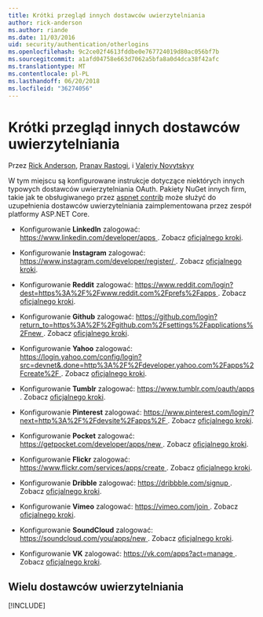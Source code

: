 ```yaml
---
title: Krótki przegląd innych dostawców uwierzytelniania
author: rick-anderson
ms.author: riande
ms.date: 11/03/2016
uid: security/authentication/otherlogins
ms.openlocfilehash: 9c2ce02f4613fddbe0e767724019d80ac056bf7b
ms.sourcegitcommit: a1afd04758e663d7062a5bfa8a0d4dca38f42afc
ms.translationtype: MT
ms.contentlocale: pl-PL
ms.lasthandoff: 06/20/2018
ms.locfileid: "36274056"
---
```

# <a name="short-survey-of-other-authentication-providers"></a>Krótki przegląd innych dostawców uwierzytelniania

<a name="security-authentication-other-logins"></a>

Przez [Rick Anderson](https://twitter.com/RickAndMSFT), [Pranav Rastogi](https://github.com/rustd), i [Valeriy Novytskyy](https://github.com/01binary)

W tym miejscu są konfigurowane instrukcje dotyczące niektórych innych typowych dostawców uwierzytelniania OAuth. Pakiety NuGet innych firm, takie jak te obsługiwanego przez [aspnet contrib](https://www.nuget.org/packages?q=owners%3Aaspnet-contrib+title%3AOAuth) może służyć do uzupełnienia dostawców uwierzytelniania zaimplementowana przez zespół platformy ASP.NET Core.

* Konfigurowanie **LinkedIn** zalogować: [ https://www.linkedin.com/developer/apps ](https://www.linkedin.com/developer/apps). Zobacz [oficjalnego kroki](https://developer.linkedin.com/docs/oauth2).

* Konfigurowanie **Instagram** zalogować: [ https://www.instagram.com/developer/register/ ](https://www.instagram.com/developer/register/). Zobacz [oficjalnego kroki](https://www.instagram.com/developer/authentication/).

* Konfigurowanie **Reddit** zalogować: [ https://www.reddit.com/login?dest=https%3A%2F%2Fwww.reddit.com%2Fprefs%2Fapps ](https://www.reddit.com/login?dest=https%3A%2F%2Fwww.reddit.com%2Fprefs%2Fapps). Zobacz [oficjalnego kroki](https://github.com/reddit/reddit/wiki/OAuth2-Quick-Start-Example).

* Konfigurowanie **Github** zalogować: [ https://github.com/login?return_to=https%3A%2F%2Fgithub.com%2Fsettings%2Fapplications%2Fnew ](https://github.com/login?return_to=https%3A%2F%2Fgithub.com%2Fsettings%2Fapplications%2Fnew). Zobacz [oficjalnego kroki](https://developer.github.com/v3/oauth/).

* Konfigurowanie **Yahoo** zalogować: [ https://login.yahoo.com/config/login?src=devnet&.done=http%3A%2F%2Fdeveloper.yahoo.com%2Fapps%2Fcreate%2F ](https://login.yahoo.com/config/login?src=devnet&.done=http%3A%2F%2Fdeveloper.yahoo.com%2Fapps%2Fcreate%2F). Zobacz [oficjalnego kroki](https://developer.yahoo.com/bbauth/user.html).

* Konfigurowanie **Tumblr** zalogować: [ https://www.tumblr.com/oauth/apps ](https://www.tumblr.com/oauth/apps). Zobacz [oficjalnego kroki](https://www.tumblr.com/docs/api/v2#auth).

* Konfigurowanie **Pinterest** zalogować: [ https://www.pinterest.com/login/?next=http%3A%2F%2Fdevsite%2Fapps%2F ](https://www.pinterest.com/login/?next=http%3A%2F%2Fdevsite%2Fapps%2F). Zobacz [oficjalnego kroki](https://developers.pinterest.com/docs/api/overview/?).

* Konfigurowanie **Pocket** zalogować: [ https://getpocket.com/developer/apps/new ](https://getpocket.com/developer/apps/new). Zobacz [oficjalnego kroki](https://getpocket.com/developer/docs/authentication).

* Konfigurowanie **Flickr** zalogować: [ https://www.flickr.com/services/apps/create ](https://www.flickr.com/services/apps/create). Zobacz [oficjalnego kroki](https://www.flickr.com/services/api/auth.oauth.html).

* Konfigurowanie **Dribble** zalogować: [ https://dribbble.com/signup ](https://dribbble.com/signup). Zobacz [oficjalnego kroki](http://developer.dribbble.com/v1/oauth/).

* Konfigurowanie **Vimeo** zalogować: [ https://vimeo.com/join ](https://vimeo.com/join). Zobacz [oficjalnego kroki](https://developer.vimeo.com/api/authentication).

* Konfigurowanie **SoundCloud** zalogować: [ https://soundcloud.com/you/apps/new ](https://soundcloud.com/you/apps/new). Zobacz [oficjalnego kroki](https://developers.soundcloud.com/blog/we-love-oauth-2).

* Konfigurowanie **VK** zalogować: [ https://vk.com/apps?act=manage ](https://vk.com/apps?act=manage). Zobacz [oficjalnego kroki](https://vk.com/pages?oid=-17680044&p=Authorizing_Sites).

## <a name="multiple-authentication-providers"></a>Wielu dostawców uwierzytelniania

[!INCLUDE[](~/includes/chain-auth-providers.md)]
